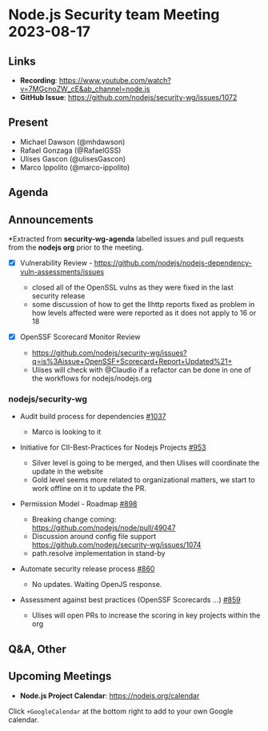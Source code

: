 # Node.js  Security team Meeting 2023-08-17

## Links

* **Recording**:  https://www.youtube.com/watch?v=7MGcnoZW_cE&ab_channel=node.js
* **GitHub Issue**: https://github.com/nodejs/security-wg/issues/1072

## Present

* Michael Dawson (@mhdawson)
* Rafael Gonzaga (@RafaelGSS)
* Ulises Gascon (@ulisesGascon)
* Marco Ippolito (@marco-ippolito)

## Agenda

## Announcements

*Extracted from **security-wg-agenda** labelled issues and pull requests from the **nodejs org** prior to the meeting.

- [X] Vulnerability Review - https://github.com/nodejs/nodejs-dependency-vuln-assessments/issues
  - closed all of the OpenSSL vulns as they were fixed in the last security release
  - some discussion of how to get the llhttp reports fixed as problem in how levels affected were were reported as it does not apply to 16 or 18

- [x] OpenSSF Scorecard Monitor Review
  - https://github.com/nodejs/security-wg/issues?q=is%3Aissue+OpenSSF+Scorecard+Report+Updated%21+
  - Ulises will check with @Claudio if a refactor can be done in one of the workflows for nodejs/nodejs.org 

### nodejs/security-wg

* Audit build process for dependencies [#1037](https://github.com/nodejs/security-wg/issues/1037)
  * Marco is looking to it

* Initiative for CII-Best-Practices for Nodejs Projects [#953](https://github.com/nodejs/security-wg/issues/953)
  * Silver level is going to be merged, and then Ulises will coordinate the update in the website
  * Gold level seems more related to organizational matters, we start to work offline on it to update the PR.

* Permission Model - Roadmap [#898](https://github.com/nodejs/security-wg/issues/898)
  * Breaking change coming: https://github.com/nodejs/node/pull/49047
  * Discussion around config file support https://github.com/nodejs/security-wg/issues/1074
  * path.resolve implementation in stand-by

* Automate security release process [#860](https://github.com/nodejs/security-wg/issues/860)
  * No updates. Waiting OpenJS response.

* Assessment against best practices (OpenSSF Scorecards ...) [#859](https://github.com/nodejs/security-wg/issues/859)
  * Ulises will open PRs to increase the scoring in key projects within the org 

## Q&A, Other

## Upcoming Meetings

* **Node.js Project Calendar**: <https://nodejs.org/calendar>

Click `+GoogleCalendar` at the bottom right to add to your own Google calendar.

